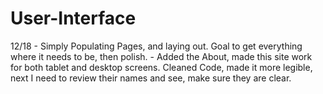 # User-Interface

12/18 - Simply Populating Pages, and laying out.
        Goal to get everything where it needs to be, then polish.
      - Added the About, made this site work for both tablet and desktop screens.
        Cleaned Code, made it more legible, next I need to review their names and see, make sure they are clear.